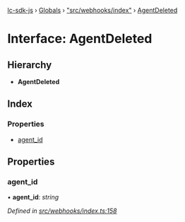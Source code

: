 [lc-sdk-js](../README.md) › [Globals](../globals.md) › ["src/webhooks/index"](../modules/_src_webhooks_index_.md) › [AgentDeleted](_src_webhooks_index_.agentdeleted.md)

# Interface: AgentDeleted

## Hierarchy

* **AgentDeleted**

## Index

### Properties

* [agent_id](_src_webhooks_index_.agentdeleted.md#agent_id)

## Properties

###  agent_id

• **agent_id**: *string*

*Defined in [src/webhooks/index.ts:158](https://github.com/livechat/lc-sdk-js/blob/5281c0a/src/webhooks/index.ts#L158)*
